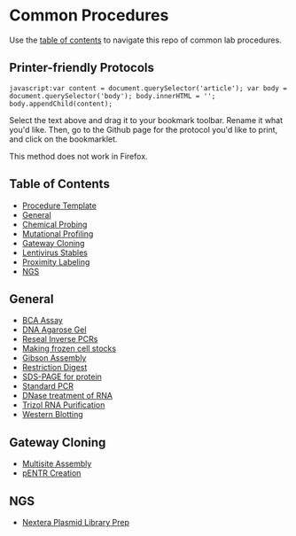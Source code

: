 Common Procedures
================================================================================
Use the [table of contents](#table-of-contents) to navigate this repo of common lab procedures.

Printer-friendly Protocols
--------------------------------------------------------------------------------
``javascript:var content = document.querySelector('article'); var body = document.querySelector('body'); body.innerHTML = ''; body.appendChild(content);``

Select the text above and drag it to your bookmark toolbar. Rename it what
you'd like. Then, go to the Github page for the protocol you'd like to print,
and click on the bookmarklet.

This method does not work in Firefox.

Table of Contents
--------------------------------------------------------------------------------
* [Procedure Template](Procedure-Template.md)
* [General](#general)
* [Chemical Probing](#chemical-probing)
* [Mutational Profiling](#mutational-profiling)
* [Gateway Cloning](#gateway-cloning)
* [Lentivirus Stables](#lentivirus-stables)
* [Proximity Labeling](#proximity-labeling)
* [NGS](#ngs)

General
--------------------------------------------------------------------------------
* [BCA Assay](./General/BCA-Assay.md)
* [DNA Agarose Gel](./General/DNA-Agarose-Gel.md)
* [Reseal Inverse PCRs](./General/Dpn1-Kinase-Ligate-Inv-PCR.md)
* [Making frozen cell stocks](./General/Freezing-Cells.md)
* [Gibson Assembly](./General/Gibson-Assembly.md)
* [Restriction Digest](./General/Restriction-Digest.md)
* [SDS-PAGE for protein](./General/SDS-PAGE-Protein.md)
* [Standard PCR](./General/Standard-PCR.md)
* [DNase treatment of RNA](./General/TURBO-DNase.md)
* [Trizol RNA Purification](./General/Trizol-RNA-Purification.md)
* [Western Blotting](./General/Western-Blotting.md)

Gateway Cloning
--------------------------------------------------------------------------------
* [Multisite Assembly](./Gateway-Cloning/Multisite-LR-reaction.md)
* [pENTR Creation](./Gateway-Cloning/pDONR-BP-reaction.md)

NGS
--------------------------------------------------------------------------------
* [Nextera Plasmid Library Prep](./NGS/Nextera-plasmid-library.md)
